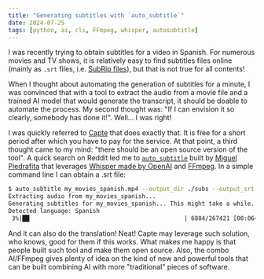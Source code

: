 ```yaml
---
title: "Generating subtitles with `auto_subtitle`"
date: 2024-07-25
tags: [python, ai, cli, FFmpeg, whisper, autosubtitle]
---
```


I was recently trying to obtain subtitles for a video in Spanish. 
For numerous movies and TV shows, it is relatively easy to find subtitles files  online (mainly as `.srt` files, i.e. [SubRip files](https://sourceforge.net/projects/subrip/files/subrip/SubRip%201.57.1/)), but that is not true for all contents!

When I thought about automating the generation of subtitles for a minute, I was convinced that with a tool to extract the audio from a movie file and a trained AI model that would generate the transcript, it should be doable to automate the process. My second thought was: "If I can envision it so clearly, somebody has done it!". Well... I was right!

I was quickly referred to [Capte](https://www.capte.co/) that does exactly that. It is free for a short period after which you have to pay for the service. At that point, a third thought came to my mind: "there should be an open source version of the tool". A quick search on Reddit led me to
[`auto_subtitle`](https://github.com/m1guelpf/auto-subtitle) built by [Miguel
Piedrafita](https://miguel.build/) that leverages [Whisper made by OpenAI](https://openai.com/index/whisper/) and [FFmpeg](https://www.ffmpeg.org/). In a simple command line I can obtain a .srt file:

```sh
$ auto_subtitle my_movies_spanish.mp4 --output_dir ./subs --output_srt TRUE --srt_only TRUE
Extracting audio from my_movies_spanish...
Generating subtitles for my_movies_spanish... This might take a while.
Detected language: Spanish
 3%|██                                            | 6884/267421 [00:06<04:38, 936.51frames/s]
```

And it can also do the translation! Neat! Capte may leverage such solution, who knows, good for them if this works. What makes me happy is that people built such tool and make them open source. Also, the combo AI/FFmpeg gives plenty of idea on the kind of new and powerful tools that can be built combining AI with more "traditional" pieces of software.

